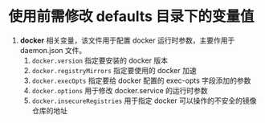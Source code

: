 # 使用前需修改 defaults 目录下的变量值
1. **docker** 相关变量，该文件用于配置 docker 运行时参数，主要作用于 daemon.json 文件。
   1. `docker.version` 指定要安装的 docker 版本
   1. `docker.registryMirrors` 指定要使用的 docker 加速
   1. `docker.execOpts` 指定要给 docker 配置的 exec-opts 字段添加的参数
   1. `docker.options` 用于修改 docker.service 的运行时参数
   1. `docker.insecureRegistries` 用于指定 docker 可以操作的不安全的镜像仓库的地址